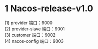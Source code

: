 # 1 Nacos-release-v1.0
(1) provider 端口：9000                    
(2) provider-slave 端口：9001                 
(3) customer 端口：9002                           
(4) nacos-config 端口：9003                         